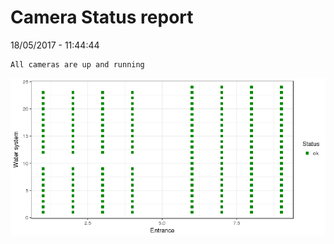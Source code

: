 Camera Status report
================
18/05/2017 - 11:44:44

    All cameras are up and running

![](camreport_files/figure-markdown_github/unnamed-chunk-2-1.png)
